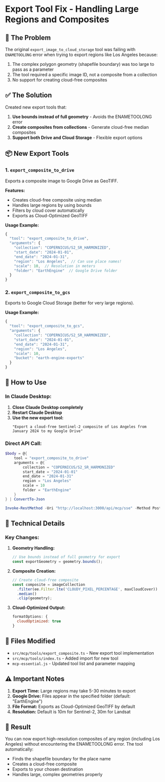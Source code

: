 # Export Tool Fix - Handling Large Regions and Composites

## 🔧 The Problem
The original `export_image_to_cloud_storage` tool was failing with `ENAMETOOLONG` error when trying to export regions like Los Angeles because:
1. The complex polygon geometry (shapefile boundary) was too large to pass as a parameter
2. The tool required a specific image ID, not a composite from a collection
3. No support for creating cloud-free composites

## ✅ The Solution
Created new export tools that:
1. **Use bounds instead of full geometry** - Avoids the ENAMETOOLONG error
2. **Create composites from collections** - Generate cloud-free median composites
3. **Support both Drive and Cloud Storage** - Flexible export options

## 📦 New Export Tools

### 1. `export_composite_to_drive`
Exports a composite image to Google Drive as GeoTIFF.

**Features:**
- Creates cloud-free composite using median
- Handles large regions by using bounds
- Filters by cloud cover automatically
- Exports as Cloud-Optimized GeoTIFF

**Usage Example:**
```javascript
{
  "tool": "export_composite_to_drive",
  "arguments": {
    "collection": "COPERNICUS/S2_SR_HARMONIZED",
    "start_date": "2024-01-01",
    "end_date": "2024-01-31",
    "region": "Los Angeles",  // Can use place names!
    "scale": 10,  // Resolution in meters
    "folder": "EarthEngine"  // Google Drive folder
  }
}
```

### 2. `export_composite_to_gcs`
Exports to Google Cloud Storage (better for very large regions).

**Usage Example:**
```javascript
{
  "tool": "export_composite_to_gcs",
  "arguments": {
    "collection": "COPERNICUS/S2_SR_HARMONIZED",
    "start_date": "2024-01-01",
    "end_date": "2024-01-31",
    "region": "Los Angeles",
    "scale": 10,
    "bucket": "earth-engine-exports"
  }
}
```

## 🚀 How to Use

### In Claude Desktop:
1. **Close Claude Desktop completely**
2. **Restart Claude Desktop**
3. **Use the new export tool:**
   ```
   "Export a cloud-free Sentinel-2 composite of Los Angeles from January 2024 to my Google Drive"
   ```

### Direct API Call:
```powershell
$body = @{
    tool = "export_composite_to_drive"
    arguments = @{
        collection = "COPERNICUS/S2_SR_HARMONIZED"
        start_date = "2024-01-01"
        end_date = "2024-01-31"
        region = "Los Angeles"
        scale = 10
        folder = "EarthEngine"
    }
} | ConvertTo-Json

Invoke-RestMethod -Uri "http://localhost:3000/api/mcp/sse" -Method Post -Body $body -ContentType "application/json"
```

## 📝 Technical Details

### Key Changes:
1. **Geometry Handling:**
   ```javascript
   // Use bounds instead of full geometry for export
   const exportGeometry = geometry.bounds();
   ```

2. **Composite Creation:**
   ```javascript
   // Create cloud-free composite
   const composite = imageCollection
     .filter(ee.Filter.lte('CLOUDY_PIXEL_PERCENTAGE', maxCloudCover))
     .median()
     .clip(geometry);
   ```

3. **Cloud-Optimized Output:**
   ```javascript
   formatOptions: {
     cloudOptimized: true
   }
   ```

## 📁 Files Modified
- `src/mcp/tools/export_composite.ts` - New export tool implementation
- `src/mcp/tools/index.ts` - Added import for new tool
- `mcp-essential.js` - Updated tool list and parameter mapping

## ⚠️ Important Notes
1. **Export Time:** Large regions may take 5-30 minutes to export
2. **Google Drive:** Files appear in the specified folder (default: "EarthEngine")
3. **File Format:** Exports as Cloud-Optimized GeoTIFF by default
4. **Resolution:** Default is 10m for Sentinel-2, 30m for Landsat

## 🎯 Result
You can now export high-resolution composites of any region (including Los Angeles) without encountering the ENAMETOOLONG error. The tool automatically:
- Finds the shapefile boundary for the place name
- Creates a cloud-free composite
- Exports to your chosen destination
- Handles large, complex geometries properly
